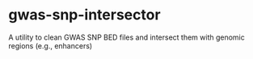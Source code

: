 # gwas-snp-intersector
A utility to clean GWAS SNP BED files and intersect them with genomic regions (e.g., enhancers)
